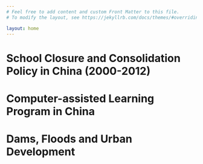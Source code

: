 ```yaml
---
# Feel free to add content and custom Front Matter to this file.
# To modify the layout, see https://jekyllrb.com/docs/themes/#overriding-theme-defaults

layout: home
---
```


# School Closure and Consolidation Policy in China (2000-2012)

# Computer-assisted Learning Program in China

# Dams, Floods and Urban Development



